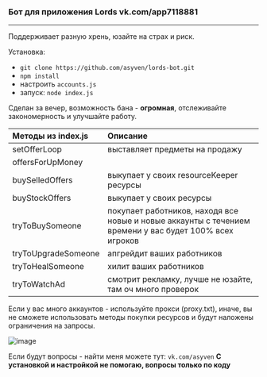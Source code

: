 ### Бот для приложения Lords vk.com/app7118881

---
Поддерживает разную хрень, юзайте на страх и риск.

Установка:
 - `git clone https://github.com/asyven/lords-bot.git`
 - `npm install`
 - настроить `accounts.js`
 - запуск: `node index.js`


Сделан за вечер, возможность бана - **огромная**, отслеживайте закономерность и улучшайте работу.



| Методы из index.js  | Описание                                                                                                |
|:--------------------|:--------------------------------------------------------------------------------------------------------|
| setOfferLoop        | выставляет предметы на продажу                                                                          |
| offersForUpMoney    |                                                                                                         |
| buySelledOffers     | выкупает у своих resourceKeeper ресурсы                                                                 |
| buyStockOffers      | выкупает у своих ресурсы                                                                                |
| tryToBuySomeone     | покупает работников, находя все новые и новые аккаунты с течением времени у вас будет 100% всех игроков |
| tryToUpgradeSomeone | апгрейдит ваших работников                                                                              |
| tryToHealSomeone    | хилит ваших работников                                                                                  |
| tryToWatchAd        | смотрит рекламку, лучше не юзайте, там оч много проверок                                                |

Если у вас много аккаунтов -  используйте прокси (proxy.txt), иначе, вы не сможете использовать методы покупки ресурсов и будут наложены ограничения на запросы.

![image](https://user-images.githubusercontent.com/10788200/125051274-76143f80-e0ab-11eb-95f9-e4ea1c64678d.png)


Если будут вопросы - найти меня можете тут: `vk.com/asyven`
**С установкой и настройкой не помогаю, вопросы только по коду**
